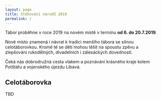 ```yaml
---
layout: page
title: Stěhování národů 2019
permalink: /
---
```


Tábor proběhne v roce 2019 na novém místě v termínu **od 6. do 20.7.2019**.

Nové místo znamená i návrat k tradici menšího tábora se silnou
celotáborovkou. Kromě té se děti mohou těšit na spoustu zpěvu a zlepšování
rukodělných, divadelních i zálesáckých dovedností.

Čeká nás dobrodružná cesta vlakem a poznávání krásného kraje kolem
Potštátu a vojenského újezdu Libavá.


## Celotáborovka

TBD
